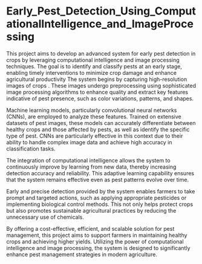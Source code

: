 # Early_Pest_Detection_Using_ComputationalIntelligence_and_ImageProcessing
This project aims to develop an advanced system for early pest detection in crops by leveraging computational intelligence and image processing techniques. The goal is to identify and classify pests at an early stage, enabling timely interventions to minimize crop damage and enhance agricultural productivity
The system begins by capturing high-resolution images of crops . These images undergo preprocessing using sophisticated image processing algorithms to enhance quality and extract key features indicative of pest presence, such as color variations, patterns, and shapes.

Machine learning models, particularly convolutional neural networks (CNNs), are employed to analyze these features. Trained on extensive datasets of pest images, these models can accurately differentiate between healthy crops and those affected by pests, as well as identify the specific type of pest. CNNs are particularly effective in this context due to their ability to handle complex image data and achieve high accuracy in classification tasks.

The integration of computational intelligence allows the system to continuously improve by learning from new data, thereby increasing detection accuracy and reliability. This adaptive learning capability ensures that the system remains effective even as pest patterns evolve over time.

Early and precise detection provided by the system enables farmers to take prompt and targeted actions, such as applying appropriate pesticides or implementing biological control methods. This not only helps protect crops but also promotes sustainable agricultural practices by reducing the unnecessary use of chemicals.

By offering a cost-effective, efficient, and scalable solution for pest management, this project aims to support farmers in maintaining healthy crops and achieving higher yields. Utilizing the power of computational intelligence and image processing, the system is designed to significantly enhance pest management strategies in modern agriculture.
